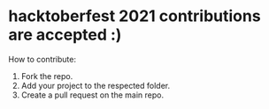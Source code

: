 # hacktoberfest 2021 contributions are accepted :)

How to contribute:
1. Fork the repo.
2. Add your project to the respected folder.
3. Create a pull request on the main repo.

